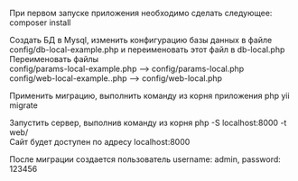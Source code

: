При первом запуске приложения необходимо сделать следующее: composer install  

Создать БД в Mysql, изменить конфигурацию базы данных в файле config/db-local-example.php и переименовать этот файл в db-local.php  
Переименовать файлы  
config/params-local-example.php --> config/params-local.php  
config/web-local-example..php --> config/web-local.php  

Применить миграцию, выполнить команду из корня приложения php yii migrate  

Запустить сервер, выполнив команду из корня php -S localhost:8000 -t web/  
Сайт будет доступен по адресу localhost:8000  

После миграции создается пользователь username: admin, password: 123456